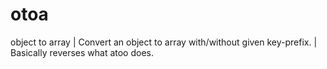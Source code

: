 # otoa
object to array | Convert an object to array with/without given key-prefix. | Basically reverses what atoo does.
